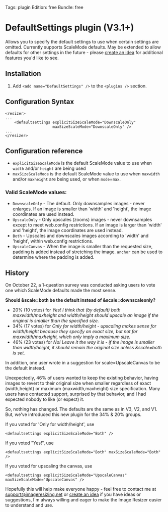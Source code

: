 Tags: plugin
Edition: free
Bundle: free

# DefaultSettings plugin (V3.1+)

Allows you to specify the default settings to use when certain settings are omitted. Currently supports ScaleMode defaults. May be extended to allow defaults for other settings in the future - please [create an idea](http://resizer.uservoice.com) for additional features you'd like to see.


## Installation

1. Add `<add name="DefaultSettings" />` to the `<plugins />` section.

## Configuration Syntax

	<resizer>
	...
		<defaultsettings explicitSizeScaleMode="DownscaleOnly" 
		                 maxSizeScaleMode="DownscaleOnly" />
	...
	</resizer>

## Configuration reference

* `explicitSizeScaleMode` is the default ScaleMode value to use when `width` and/or `height` are being used
* `maxSizeScaleMode` is the default ScaleMode value to use when `maxwidth` and/or `maxheight` are being used, or when `mode`=`max`.

### Valid ScaleMode values:

* `DownscaleOnly` - The default. Only downsamples images - never enlarges. If an image is smaller than 'width' and 'height', the image coordinates are used instead.
* `UpscaleOnly` - Only upscales (zooms) images - never downsamples except to meet web.config restrictions. If an image is larger than 'width' and 'height', the image coordinates are used instead.
* `Both` -  Upscales and downscales images according to 'width' and 'height', within web.config restrictions.
* `UpscaleCanvas` - When the image is smaller than the requested size, padding is added instead of stretching the image. `anchor` can be used to determine where the padding is added.


## History

On October 22, a 1-question survey was conducted asking users to vote one which ScaleMode defaults made the most sense.

**Should &scale=both be the default instead of &scale=downscaleonly?**

* 20% (10 votes) for *Yes! I think that (by default) both maxwidth/maxheight and width/height should upscale an image if the original is smaller than the specified size.*
* 34% (17 votes) for *Only for width/height - upscaling makes sense for width/height because they specify an exact size, but not for maxwidth/maxheight, which only imply a maximum size.*
* 46% (23 votes) for *No! Leave it the way it is - if the image is smaller than width/height, it should remain the original size unless &scale=both is set.*

In addition, one user wrote in a suggestion for scale=UpscaleCanvas to be the default instead.

Unexpectedly, 46% of users wanted to keep the existing behavior, having images to revert to their original size when smaller regardless of exact (width,height) or maximum (maxwidth,maxheight) size specification. Many users have contacted support, surprised by that behavior, and I had expected nobody to like (or expect) it.

So, nothing has changed. The defaults are the same as in V3, V2, and V1. But, we've introduced this new plugin for the 34% & 20% groups. 

If you voted for 'Only for width/height', use

	<defaultsettings explicitSizeScaleMode="Both" />

If you voted "Yes!", use

	<defaultsettings explicitSizeScaleMode="Both" maxSizeScaleMode="Both" />

If you voted for upscaling the canvas, use

	<defaultsettings explicitSizeScaleMode="UpscaleCanvas" maxSizeScaleMode="UpscaleCanvas" />
	

Hopefully this will help make everyone happy - feel free to contact me at support@imageresizing.net or [create an idea](http://resizer.uservoice.com) if you have ideas or suggestions, I'm always willing and eager to make the Image Resizer easier to understand and use.

